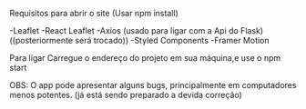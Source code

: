 Requisitos para abrir o site (Usar npm install)

-Leaflet
-React Leaflet
-Axios (usado para ligar com a Api do Flask)
((posteriormente será trocado))
-Styled Components
-Framer Motion

Para ligar
Carregue o endereço do projeto em sua máquina,e use o npm start

OBS: O app pode apresentar alguns bugs, principalmente em computadores menos potentes. (já está sendo preparado a devida correção)
